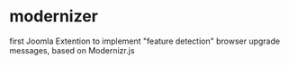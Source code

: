 modernizer
==========

first Joomla Extention to implement "feature detection" browser upgrade messages, based on Modernizr.js
